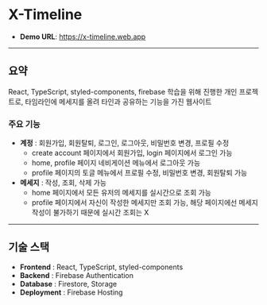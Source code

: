 # X-Timeline

- **Demo URL**: <https://x-timeline.web.app>

---

## 요약

React, TypeScript, styled-components, firebase 학습을 위해 진행한 개인 프로젝트로, 타임라인에 메세지를 올려 타인과 공유하는 기능을 가진 웹사이트

### 주요 기능

- **계정** : 회원가입, 회원탈퇴, 로그인, 로그아웃, 비밀번호 변경, 프로필 수정
  - create account 페이지에서 회원가입, login 페이지에서 로그인 가능
  - home, profile 페이지 네비게이션 메뉴에서 로그아웃 가능
  - profile 페이지의 토글 메뉴에서 프로필 수정, 비밀번호 변경, 회원탈퇴 가능
- **메세지** : 작성, 조회, 삭제 가능
  - home 페이지에서 모든 유저의 메세지를 실시간으로 조회 가능
  - profile 페이지에서 자신이 작성한 메세지만 조회 가능, 해당 페이지에선 메세지 작성이 불가하기 때문에 실시간 조회는 X

---

## 기술 스택

- **Frontend** : React, TypeScript, styled-components
- **Backend** : Firebase Authentication
- **Database** : Firestore, Storage
- **Deployment** : Firebase Hosting
